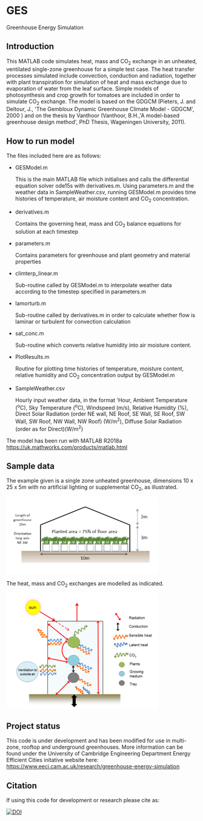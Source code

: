 # GES
Greenhouse Energy Simulation

## Introduction
This MATLAB code simulates heat, mass and CO<sub>2</sub> exchange in an unheated, ventilated single-zone greenhouse for a simple test case.  The heat transfer processes simulated include convection, conduction and radiation, together with plant transpiration for simulation of heat and mass exchange due to evaporation of water from the leaf surface.  Simple models of photosynthesis and crop growth for tomatoes are included in order to simulate CO<sub>2</sub> exchange.  The model is based on the GDGCM (Pieters, J. and Deltour, J., 'The Gembloux Dynamic Greenhouse Climate Model - GDGCM', 2000 ) and on the thesis by Vanthoor (Vanthoor, B.H.,'A model-based greenhouse design method', PhD Thesis, Wageningen University, 2011).

## How to run model
The files included here are as follows:

* GESModel.m   

  This is the main MATLAB file which initialises and calls the differential equation solver ode15s with derivatives.m.  Using parameters.m and the weather data in SampleWeather.csv, running GESModel.m provides time histories of temperature, air moisture content and CO<sub>2</sub> concentration. 

* derivatives.m

  Contains the governing heat, mass and CO<sub>2</sub> balance equations for solution at each timestep
  
* parameters.m

  Contains parameters for greenhouse and plant geometry and material properties 

* climterp_linear.m

  Sub-routine called by GESModel.m to interpolate weather data according to the timestep specified in parameters.m

* lamorturb.m

  Sub-routine called by derivatives.m in order to calculate whether flow is laminar or turbulent for convection calculation

* sat_conc.m

  Sub-routine which converts relative humidity into air moisture content.

* PlotResults.m

  Routine for plotting time histories of temperature, moisture content, relative humidity and CO<sub>2</sub> concentration output by GESModel.m

* SampleWeather.csv

  Hourly input weather data, in the format 'Hour, Ambient Temperature (<sup>o</sup>C), Sky Temperature (<sup>o</sup>C), Windspeed (m/s), Relative Humidity (%), Direct Solar Radiation (order NE wall, NE Roof, SE Wall, SE Roof, SW Wall, SW Roof, NW Wall, NW Roof) (W/m<sup>2</sup>), Diffuse Solar Radiation (order as for Direct)(W/m<sup>2</sup>)
  
The model has been run with MATLAB R2018a https://uk.mathworks.com/products/matlab.html
 
## Sample data
The example given is a single zone unheated greenhouse, dimensions 10 x 25 x 5m with no artificial lighting or supplemental CO<sub>2</sub>, as illustrated.

<img src="https://github.com/EECi/GES/blob/master/images/Greenhouse.PNG" width = "400">

The heat, mass and CO<sub>2</sub> exchanges are modelled as indicated.

<img src="https://github.com/EECi/GES/blob/master/images/Balance.PNG" width = "400">


 ## Project status
 
 This code is under development and has been modified for use in multi-zone, rooftop and underground greenhouses.  More information can be found under the University of Cambridge Engineering Department Energy Efficient Cities initative website here: https://www.eeci.cam.ac.uk/research/greenhouse-energy-simulation
 
## Citation
If using this code for development or research please cite as:

[![DOI](https://zenodo.org/badge/171309394.svg)](https://zenodo.org/badge/latestdoi/171309394)



